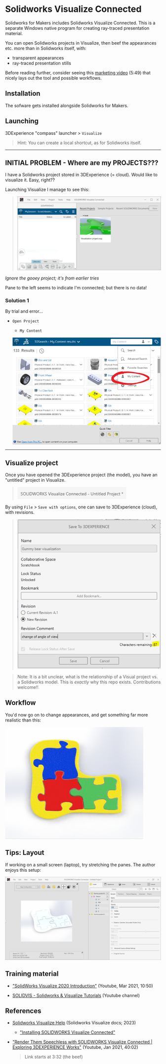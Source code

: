 # Solidworks Visualize Connected

Solidworks for Makers includes Solidworks Visualize Connected. This is a separate Windows native program for creating ray-traced presentation material.

You can open Solidworks projects in Visualize, then beef the appearances etc. more than in Solidworks itself, with:

- transparent appearances
- ray-traced presentation stills

<!--
*tbd. Make a full list of things not possible in Solidworks, but possible in SW Visualize.*

tbd. A diagram showing how 3DExperience projects fit to Visualize projects.  Ssomething like:

    3DExperience model  --\>  Visualize project
-->

Before reading further, consider seeing this [marketing video](https://www.solidworks.com/media/3dexperience-solidworks-visualize-connected-biodapt) (5:49) that nicely lays out the tool and possible workflows.

## Installation

The sofware gets installed alongside Solidworks for Makers.

## Launching

3DExperience "compass" launcher > `Visualize`

>Hint: You can create a local shortcut, as for Solidworks itself.

---

## INITIAL PROBLEM - Where are my PROJECTS???

I have a Solidworks project stored in 3DExperience (= cloud). Would like to visualize it. Easy, right??

Launching Visualize I manage to see this:

>![](.images/launch-visualize-2023.png)

*Ignore the gooey project; it's from earlier tries*

Pane to the left seems to indicate I'm connected; but there is no data!

### Solution 1

By trial and error...

- `Open Project`

  - `My Content`

  ![](.images/visualize-my-content.png)

---

## Visualize project

Once you have opened the 3DExperience project (the model), you have an "untitled" project in Visualize.

>![](.images/untitled.png)

By using `File` > `Save with options`, one can save to 3DExperience (cloud), with revisions.

>![](.images/save-with-options.png)

<p />

>Note: It is a bit unclear, what is the relationship of a Visual project vs. a Solidworks model. This is *exactly* why this repo exists. Contributions welcome!!

## Workflow

You'd now go on to change appearances, and get something far more realistic than this:

![](.images/rgb.png)


## Tips: Layout

If working on a small screen (laptop), try stretching the panes. The author enjoys this setup:

![](.images/layout.png)


## Training material

- ["SolidWorks Visualize 2020 Introduction"](https://www.youtube.com/watch?v=OwIIEloXfeg) (Youtube, Mar 2021, 10:50)

- [SOLIDVIS - Solidworks & Visualize Tutorials](https://www.youtube.com/@solidvis-solidworksvisuali4211) (Youtube channel)

## References

- [Solidworks Visualize Help](https://help.solidworks.com/2023/English/Visualize/HelpViewerDS.aspx?version=2023&prod=Visualize) (Solidworks Visualize docs; 2023)

   - ["Installing SOLIDWORKS Visualize Connected"](https://help.solidworks.com/2023/English/Visualize/t_visualize_3DX_install_visualize_connected.htm)

- ["Render Them Speechless with SOLIDWORKS Visualize Connected | Exploring 3DEXPERIENCE Works"](https://youtu.be/24ni9RsRmNM?t=211) (Youtube, Jan 2021, 40:02)

   >Link starts at 3:32 (the beef)
